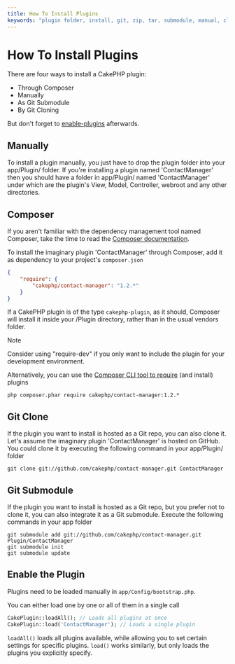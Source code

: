 ```yaml
---
title: How To Install Plugins
keywords: "plugin folder, install, git, zip, tar, submodule, manual, clone, contactmanager, enable"
---
```


# How To Install Plugins

There are four ways to install a CakePHP plugin:

- Through Composer
- Manually
- As Git Submodule
- By Git Cloning

But don't forget to [enable-plugins](how-to-install-plugins.md#enable-plugins) afterwards.

## Manually

To install a plugin manually, you just have to drop the plugin folder
into your app/Plugin/ folder. If you're installing a plugin named
'ContactManager' then you should have a folder in app/Plugin/
named 'ContactManager' under which are the plugin's View, Model,
Controller, webroot and any other directories.

## Composer

If you aren't familiar with the dependency management tool named Composer,
take the time to read the
[Composer documentation](https://getcomposer.org/doc/00-intro.md).

To install the imaginary plugin 'ContactManager' through Composer,
add it as dependency to your project's `composer.json`

```json
{
    "require": {
        "cakephp/contact-manager": "1.2.*"
    }
}

```

If a CakePHP plugin is of the type `cakephp-plugin`, as it should,
Composer will install it inside your /Plugin directory,
rather than in the usual vendors folder.

> [!NOTE]
> Consider using "require-dev" if you only want to include
> the plugin for your development environment.
>

Alternatively, you can use the
[Composer CLI tool to require](https://getcomposer.org/doc/03-cli.md#require)
(and install) plugins

```
php composer.phar require cakephp/contact-manager:1.2.*

```

## Git Clone

If the plugin you want to install is hosted as a Git repo, you can also clone it.
Let's assume the imaginary plugin 'ContactManager' is hosted on GitHub.
You could clone it by executing the following command in your app/Plugin/ folder

```
git clone git://github.com/cakephp/contact-manager.git ContactManager

```

## Git Submodule

If the plugin you want to install is hosted as a Git repo,
but you prefer not to clone it, you can also integrate it as a Git submodule.
Execute the following commands in your app folder

```
git submodule add git://github.com/cakephp/contact-manager.git Plugin/ContactManager
git submodule init
git submodule update
```

<!-- anchor: enable-plugins -->
## Enable the Plugin

Plugins need to be loaded manually in `app/Config/bootstrap.php`.

You can either load one by one or all of them in a single call

```php
CakePlugin::loadAll(); // Loads all plugins at once
CakePlugin::load('ContactManager'); // Loads a single plugin

```

`loadAll()` loads all plugins available, while allowing you to set certain
settings for specific plugins. `load()` works similarly, but only loads the
plugins you explicitly specify.

